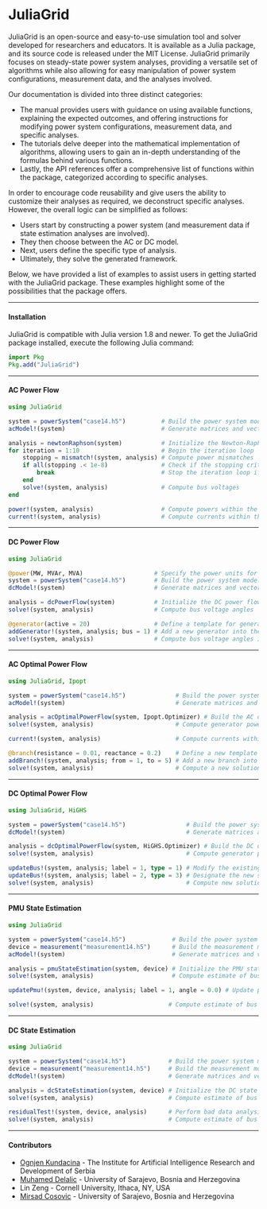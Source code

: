 JuliaGrid
=============

JuliaGrid is an open-source and easy-to-use simulation tool and solver developed for researchers and educators. It is available as a Julia package, and its source code is released under the MIT License. JuliaGrid primarily focuses on steady-state power system analyses, providing a versatile set of algorithms while also allowing for easy manipulation of power system configurations, measurement data, and the analyses involved.

Our documentation is divided into three distinct categories: 
* The manual provides users with guidance on using available functions, explaining the expected outcomes, and offering instructions for modifying power system configurations, measurement data, and specific analyses. 
* The tutorials delve deeper into the mathematical implementation of algorithms, allowing users to gain an in-depth understanding of the formulas behind various functions. 
* Lastly, the API references offer a comprehensive list of functions within the package, categorized according to specific analyses.

In order to encourage code reusability and give users the ability to customize their analyses as required, we deconstruct specific analyses. However, the overall logic can be simplified as follows: 
* Users start by constructing a power system (and measurement data if state estimation analyses are involved).
* They then choose between the AC or DC model.
* Next, users define the specific type of analysis. 
* Ultimately, they solve the generated framework.

Below, we have provided a list of examples to assist users in getting started with the JuliaGrid package. These examples highlight some of the possibilities that the package offers.

---

#### Installation
JuliaGrid is compatible with Julia version 1.8 and newer. To get the JuliaGrid package installed, execute the following Julia command:
```julia
import Pkg
Pkg.add("JuliaGrid")
```

---

#### AC Power Flow
```julia
using JuliaGrid

system = powerSystem("case14.h5")          # Build the power system model
acModel!(system)                           # Generate matrices and vectors in the AC model

analysis = newtonRaphson(system)           # Initialize the Newton-Raphson method
for iteration = 1:10                       # Begin the iteration loop
    stopping = mismatch!(system, analysis) # Compute power mismatches
    if all(stopping .< 1e-8)               # Check if the stopping criterion is met
        break                              # Stop the iteration loop if the criterion is met
    end
    solve!(system, analysis)               # Compute bus voltages
end

power!(system, analysis)                   # Compute powers within the power system
current!(system, analysis)                 # Compute currents within the power system
```

---

#### DC Power Flow
```julia
using JuliaGrid

@power(MW, MVAr, MVA)                    # Specify the power units for input data
system = powerSystem("case14.h5")        # Build the power system model
dcModel!(system)                         # Generate matrices and vectors in the DC model

analysis = dcPowerFlow(system)           # Initialize the DC power flow analysis
solve!(system, analysis)                 # Compute bus voltage angles

@generator(active = 20)                  # Define a template for generators
addGenerator!(system, analysis; bus = 1) # Add a new generator into the power system
solve!(system, analysis)                 # Compute bus voltage angles in the updated setup
```

---

#### AC Optimal Power Flow
```julia
using JuliaGrid, Ipopt

system = powerSystem("case14.h5")              # Build the power system model
acModel!(system)                               # Generate matrices and vectors in the AC model

analysis = acOptimalPowerFlow(system, Ipopt.Optimizer) # Build the AC optimal power flow model
solve!(system, analysis)                       # Compute generator powers and bus voltages

current!(system, analysis)                     # Compute currents within the power system

@branch(resistance = 0.01, reactance = 0.2)    # Define a new template for branches
addBranch!(system, analysis; from = 1, to = 5) # Add a new branch into the power system
solve!(system, analysis)                       # Compute a new solution in the updated setup
```

---

#### DC Optimal Power Flow
```julia
using JuliaGrid, HiGHS

system = powerSystem("case14.h5")                 # Build the power system model
dcModel!(system)                                  # Generate matrices and vectors in DC model

analysis = dcOptimalPowerFlow(system, HiGHS.Optimizer) # Build the DC optimal power flow model
solve!(system, analysis)                          # Compute generator powers and bus voltages

updateBus!(system, analysis; label = 1, type = 1) # Modify the existing bus
updateBus!(system, analysis; label = 2, type = 3) # Designate the new slack bus
solve!(system, analysis)                          # Compute new solution in the updated setup
```

---

#### PMU State Estimation
```julia
using JuliaGrid

system = powerSystem("case14.h5")             # Build the power system model
device = measurement("measurement14.h5")      # Build the measurement model
acModel!(system)                              # Generate matrices and vectors in the AC model

analysis = pmuStateEstimation(system, device) # Initialize the PMU state estimation model
solve!(system, analysis)                      # Compute estimate of bus voltages

updatePmu!(system, device, analysis; label = 1, angle = 0.0) # Update phasor measurement 

solve!(system, analysis)                     # Compute estimate of bus voltages
```

---

#### DC State Estimation
```julia
using JuliaGrid

system = powerSystem("case14.h5")            # Build the power system model
device = measurement("measurement14.h5")     # Build the measurement model
dcModel!(system)                             # Generate matrices and vectors in DC model

analysis = dcStateEstimation(system, device) # Initialize the DC state estimation model
solve!(system, analysis)                     # Compute estimate of bus voltage angles

residualTest!(system, device, analysis)      # Perform bad data analysis and remove outlier 
solve!(system, analysis)                     # Compute estimate of bus voltage angles
```

---


#### Contributors
 - [Ognjen Kundacina](https://www.linkedin.com/in/ognjen-kundacina-machine-learning-guy/) - The Institute for Artificial Intelligence Research and Development of Serbia
 - [Muhamed Delalic](https://www.linkedin.com/in/muhameddelalic/) - University of Sarajevo, Bosnia and Herzegovina
 - Lin Zeng - Cornell University, Ithaca, NY, USA
 - [Mirsad Cosovic](https://www.linkedin.com/in/mirsad-cosovic-5a4972a9/) - University of Sarajevo, Bosnia and Herzegovina

